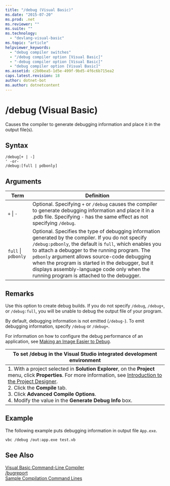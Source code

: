 ```yaml
---
title: "/debug (Visual Basic)"
ms.date: "2015-07-20"
ms.prod: .net
ms.reviewer: ""
ms.suite: ""
ms.technology: 
  - "devlang-visual-basic"
ms.topic: "article"
helpviewer_keywords: 
  - "debug compiler switches"
  - "/debug compiler option [Visual Basic]"
  - "-debug compiler option [Visual Basic]"
  - "debug compiler option [Visual Basic]"
ms.assetid: c2b0bea5-1d5e-499f-9bd5-4f6c6b715ea2
caps.latest.revision: 18
author: dotnet-bot
ms.author: dotnetcontent
---
```

# /debug (Visual Basic)
Causes the compiler to generate debugging information and place it in the output file(s).  
  
## Syntax  
  
```  
/debug[+ | -]  
' -or-  
/debug:[full | pdbonly]  
```  
  
## Arguments  
  
|Term|Definition|  
|---|---|  
|`+` &#124; `-`|Optional. Specifying `+` or `/debug` causes the compiler to generate debugging information and place it in a .pdb file. Specifying `-` has the same effect as not specifying `/debug`.|  
|`full` &#124; `pdbonly`|Optional. Specifies the type of debugging information generated by the compiler. If you do not specify `/debug:pdbonly`, the default is `full`, which enables you to attach a debugger to the running program. The `pdbonly` argument allows source-code debugging when the program is started in the debugger, but it displays assembly-language code only when the running program is attached to the debugger.|  
  
## Remarks  
 Use this option to create debug builds. If you do not specify `/debug`, `/debug+`, or `/debug:full`, you will be unable to debug the output file of your program.  
  
 By default, debugging information is not emitted (`/debug-`). To emit debugging information, specify `/debug` or `/debug+`.  
  
 For information on how to configure the debug performance of an application, see [Making an Image Easier to Debug](../../../framework/debug-trace-profile/making-an-image-easier-to-debug.md).  
  
|To set /debug in the Visual Studio integrated development environment|  
|---|  
|1.  With a project selected in **Solution Explorer**, on the **Project** menu, click **Properties**. For more information, see [Introduction to the Project Designer](http://msdn.microsoft.com/en-us/898dd854-c98d-430c-ba1b-a913ce3c73d7).<br />2.  Click the **Compile** tab.<br />3.  Click **Advanced Compile Options**.<br />4.  Modify the value in the **Generate Debug Info** box.|  
  
## Example  
 The following example puts debugging information in output file `App.exe`.  
  
```  
vbc /debug /out:app.exe test.vb  
```  
  
## See Also  
 [Visual Basic Command-Line Compiler](../../../visual-basic/reference/command-line-compiler/index.md)   
 [/bugreport](../../../visual-basic/reference/command-line-compiler/bugreport.md)   
 [Sample Compilation Command Lines](../../../visual-basic/reference/command-line-compiler/sample-compilation-command-lines.md)

